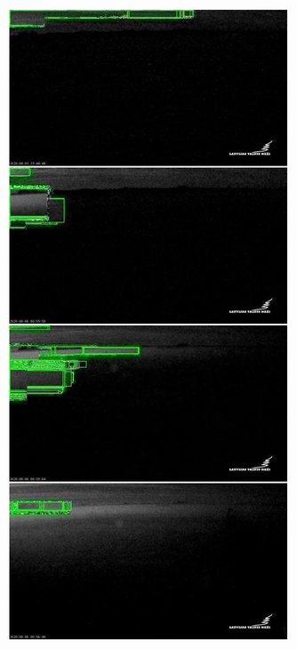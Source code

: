 ![20200805-222129-225134](in/20200805/20200805-222129-225134_0_.jpg)
![20200805-225139-232144](in/20200805/20200805-225139-232144_0_.jpg)
![20200805-232149-235154](in/20200805/20200805-232149-235154_0_.jpg)
![20200805-235159-000004](in/20200805/20200805-235159-000004_0_.jpg)
